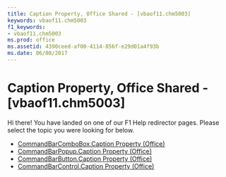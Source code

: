 ```yaml
---
title: Caption Property, Office Shared - [vbaof11.chm5003]
keywords: vbaof11.chm5003
f1_keywords:
- vbaof11.chm5003
ms.prod: office
ms.assetid: 4390ceed-af00-4114-856f-e29d01a4f93b
ms.date: 06/08/2017
---
```



# Caption Property, Office Shared - [vbaof11.chm5003]

Hi there! You have landed on one of our F1 Help redirector pages. Please select the topic you were looking for below.

- [CommandBarComboBox.Caption Property (Office)](http://msdn.microsoft.com/library/71c317d3-f3b5-da32-1db8-0fb5bd4ba8f2%28Office.15%29.aspx)
- [CommandBarPopup.Caption Property (Office)](http://msdn.microsoft.com/library/fc9221e6-cfb0-9f2a-290b-73a434569e65%28Office.15%29.aspx)
- [CommandBarButton.Caption Property (Office)](http://msdn.microsoft.com/library/1147e08a-b9f4-3ea9-3a86-d13394aa1959%28Office.15%29.aspx)
- [CommandBarControl.Caption Property (Office)](http://msdn.microsoft.com/library/6e625a77-60a9-eaa5-1d75-f5d8b6688180%28Office.15%29.aspx)


